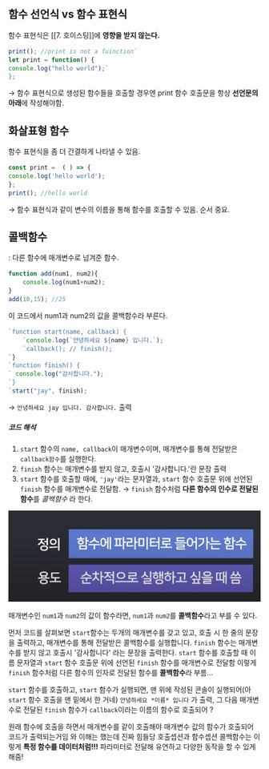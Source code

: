 ## 함수 선언식 vs 함수 표현식

함수 표현식은 [[7. 호이스팅]]에 **영향을 받지 않는다.**
``` javascript
print(); //print is not a fuinction`
let print = function() {
console.log("hello world");`
};
```

→ 함수 표현식으로 생성된 함수들을 호출할 경우엔 print 함수 호출문을 항상 **선언문의 아래**에 작성해야함.

## 화살표형 함수
함수 표현식을 좀 더 간결하게 나타낼 수 있음. 
``` javascript
const print =  ( ) => {
console.log('hello world');
};
print(); //hello world
```
→ 함수 표현식과 같이 변수의 이름을 통해 함수를 호출할 수 있음. 순서 중요.

## 콜백함수
: 다른 함수에 매개변수로 넘겨준 함수.

``` javascript
function add(num1, num2){
    console.log(num1+num2);
}
add(10,15); //25
```

이 코드에서 num1과 num2의 값을 콜백함수라 부른다.
``` javascript
`function start(name, callback) {
    `console.log(`안녕하세요 ${name} 입니다.`);
    `callback(); // finish();
`}
`function finish() {
` console.log("감사합니다.");
`}
`start("jay", finish);
```
→ `안녕하세요 jay 입니다. 감사합니다.`  출력

##### 코드 해석
1. `start` 함수의 `name, callback`이 매개변수이며, 매개변수를 통해 전달받은 `callback함수`를 실행한다.
2. `finish` 함수는 매개변수를 받지 않고, 호출시 '감사합니다.'란 문장 출력
3. `start` 함수를 호출할 때에, `'jay'`라는 문자열과, `start` 함수 호출문 위에 선언된 `finish` 함수를 매개변수로 전달함.
→ `finish` 함수처럼 **다른 함수의 인수로 전달된 함수**를 *콜백함수* 라 한다.


<img src="src/Pasted image 20230730213159.png">


매개변수인 `num1`과 `num2`의 값이 함수라면, `num1`과 `num2`를 **콜백함수**라고 부를 수 있다.

먼저 코드를 살펴보면 `start`함수는 두개의 매개변수를 갖고 있고, 호출 시 한 줄의 문장을 출력하고, 매개변수를 통해 전달받은 콜백함수를 실행합니다.
`finish` 함수는 매개변수를 받지 않고 호출시 '감사합니다' 라는 문장을 출력한다.
`start` 함수를 호출할 때 이름 문자열과 `start` 함수 호출문 위에 선언된 `finish` 함수를 매개변수로 전달함 
이렇게 `finish` 함수처럼 다른 함수의 인자로 전달된 함수를 **콜백함수**라 부름…

`start` 함수를 호출하고, `start` 함수가 실행되면, 맨 위에 작성된 콘솔이 실행되어(아 `start` 함수 호출을 맨 밑에서 한 거네) `안녕하세요 *이름* 입니다` 가 출력,
그 다음 매개변수로 전달된 `finish` 함수가 `callback`이라는 이름의 함수로 호출되어 
?

원래 함수에 호출을 하면서 매개변수를 같이 호출해야 매개변수 값의 함수가 호출되어 코드가 출력되는거임
와 이해는 했는데 진짜 힘들당 호출셉션과 함수셉션
콜백함수는 이렇게 **특정 함수를 데이터처럼!!!** 파라미터로 전달해 유연하고 다양한 동작을 할 수 있게 해줌!

